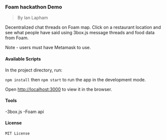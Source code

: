 ### Foam hackathon Demo

> By Ian Lapham

Decentralized chat threads on Foam map. Click on a restaurant location and see what people have said using 3box.js message threads and food data from Foam. 

Note - users must have Metamask to use. 

#### Available Scripts

In the project directory, run:

`npm install` then `npm start` to run the app in the development mode.

Open [http://localhost:3000](http://localhost:3000) to view it in the browser.

#### Tools

-3box.js
-Foam api 

#### License

`MIT License`

